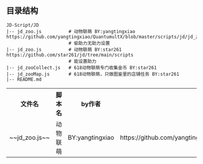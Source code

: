 ##  目录结构
    JD-Script/JD
    |-- jd_zoo.js          # 动物联萌 BY:yangtingxiao https://github.com/yangtingxiao/QuantumultX/blob/master/scripts/jd/jd_zoo.js
                           # 偷助力无助力设置                           
    |-- jd_zoo.js          # 动物联萌 BY:star261 https://github.com/star261/jd/tree/main/scripts
                           # 能设置助力
    |-- jd_zooCollect.js   # 618动物联萌专门收集金币 BY:star261
    |-- jd_zooMap.js       # 618动物联萌，只做图鉴里的店铺任务 BY:star261
    |-- README.md

<div>
    <table border="0">
	  <tr>
	    <th>文件名</th>
	    <th>脚本名</th>
		<th>by作者</th>
		<th>链接</th>
	  </tr>
	  <tr>
	    <td>~~jd_zoo.js~~</td>
	    <td>动物联萌</td>
		<td>BY:yangtingxiao</td>
		<td>https://github.com/yangtingxiao/QuantumultX/blob/master/scripts/jd/jd_zoo.js</td>
	  </tr>
    </table>
</div>

